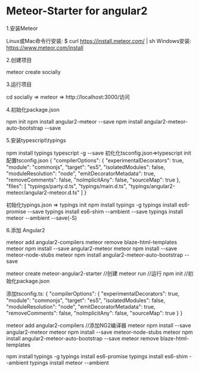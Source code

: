 # Meteor-Starter for angular2
1.安装Meteor

Linux或Mac命令行安装:
  $ curl https://install.meteor.com/ | sh
Windows安装:
  https://www.meteor.com/install
  
2.创建项目

  meteor create socially
  
3.运行项目

  cd socially => meteor => http://localhost:3000/访问
  
4.初始化package.json

  npm init
  npm install angular2-meteor --save
  npm install angular2-meteor-auto-bootstrap --save
  
5.安装typescript\typings

  npm install typings typescript -g --save
  初化化tsconfig.json=>typescript init
  配置tsconfig.json
    {
    "compilerOptions": {
     "experimentalDecorators": true,
      "module": "commonjs",
      "target": "es5",
      "isolatedModules": false,
      "moduleResolution": "node",
      "emitDecoratorMetadata": true,
      "removeComments": false,
      "noImplicitAny": false,
    "sourceMap": true
    },
    "files": [
      "typings/party.d.ts",
      "typings/main.d.ts",
      "typings/angular2-meteor/angular2-meteor.d.ts"
    ]
  }
  
初始化typings.json => typings init
  npm install typings -g
  typings install es6-promise --save
  typings install es6-shim --ambient --save
  typings install meteor --ambient --save(-S)

6.添加 Angular2

  meteor add angular2-compilers
  meteor remove blaze-html-templates
  meteor npm install --save angular2-meteor
  meteor npm install --save meteor-node-stubs
  meteor npm install angular2-meteor-auto-bootstrap --save
 
 
  meteor create meteor-angular2-starter //创建
  meteor run //运行
npm init //初始化package.json

添加tsconfig.ts:
{
    "compilerOptions": {
        "experimentalDecorators": true,
        "module": "commonjs",
        "target": "es5",
        "isolatedModules": false,
        "moduleResolution": "node",
        "emitDecoratorMetadata": true,
        "removeComments": false,
        "noImplicitAny": false,
        "sourceMap": true
    }
}

meteor add angular2-compilers //添加NG2编译器
meteor npm install --save angular2-meteor 
meteor npm install --save meteor-node-stubs
meteor npm install angular2-meteor-auto-bootstrap --save
meteor remove blaze-html-templates

npm install typings -g
typings install es6-promise
typings install es6-shim --ambient
typings install meteor --ambient

  
  
